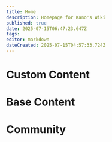```yaml
---
title: Home
description: Homepage for Kano's Wiki
published: true
date: 2025-07-15T06:47:23.647Z
tags: 
editor: markdown
dateCreated: 2025-07-15T04:57:33.724Z
---
```


# Custom Content

# Base Content

# Community